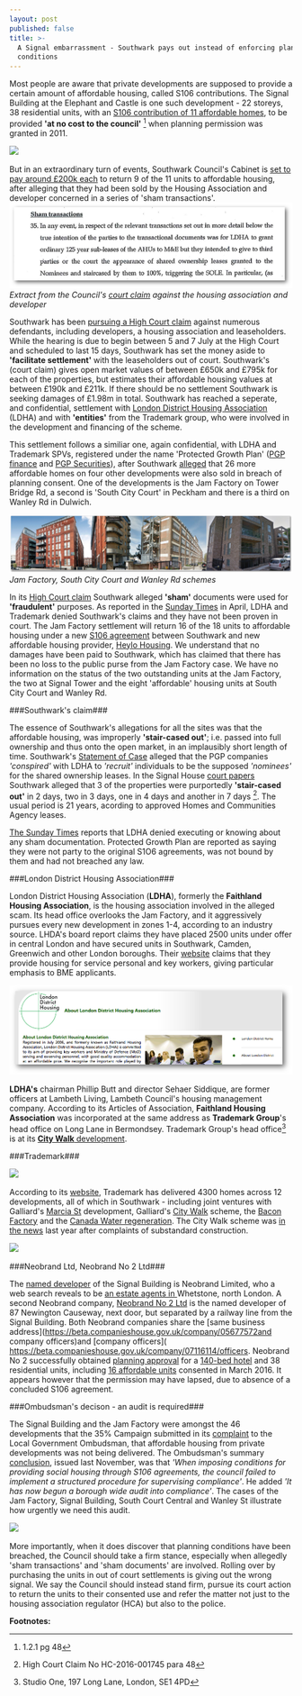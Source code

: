 ```yaml
---
layout: post
published: false
title: >-
  A Signal embarrassment - Southwark pays out instead of enforcing planning
  conditions
---
```

Most people are aware that private developments are supposed to provide a certain amount of affordable housing, called S106 contributions. The Signal Building at the Elephant and Castle is one such development - 22 storeys, 38 residential units, with an [S106 contribution of 11 affordable homes](http://planbuild.southwark.gov.uk/documents/?casereference=09/AP/1940&system=DC), to be provided __'at no cost to the council'__ [^1] when planning permission was granted in 2011.

![](http://media.rightmove.co.uk/dir/72k/71137/52949120/71137_SOU150150_IMG_06_0001_max_656x437.JPG)

But in an extraordinary turn of events, Southwark Council's Cabinet is [set to pay around £200k each](http://moderngov.southwark.gov.uk/documents/s69255/Report%20Acquisition%20of%20up%20to%209%20sub-Leasehold%20properties%20at%20the%20Signal%20Building%2089%20-%2093%20Newington%20Ca.pdf) to return 9 of the 11 units to affordable housing, after alleging that they had been sold by the Housing Association and developer concerned in a series of 'sham transactions'. 
![](/img/shamtransacts.png)
*Extract from the Council's [court claim](/img/ahugget15062017.pdf) against the housing association and developer*

Southwark has been [pursuing a High Court claim](/img/ahugget15062017.pdf) against numerous defendants, including developers, a housing association and leaseholders.  While the hearing is due to begin between 5 and 7 July at the High Court and scheduled to last 15 days, Southwark has set the money aside to __'facilitate settlement'__ with the leaseholders out of court.  Southwark's (court claim) gives open market values of between £650k and £795k for each of the properties, but estimates their affordable housing values at between £190k and £211k.  If there should be no settlement Southwark is seeking damages of £1.98m in total. Southwark has reached a seperate, and confidential, settlement with [London District Housing Association](http://www.londondha.com/) (LDHA) and with __'entities'__ from the Trademark group, who were involved in the development and financing of the scheme.

This settlement follows a similiar one, again confidential, with LDHA and Trademark SPVs, registered under the name 'Protected Growth Plan' ([PGP finance](https://beta.companieshouse.gov.uk/search/companies?q=pgp+finance) and [PGP Securities](https://beta.companieshouse.gov.uk/search/companies?q=pgp+securities)), after Southwark [alleged](/img/2016poc.pdf) that 26 more affordable homes on four other developments were also sold in breach of planning consent. One of the developments is the Jam Factory on Tower Bridge Rd, a second is 'South City Court' in Peckham and there is a third on Wanley Rd in Dulwich.

![](/img/jamfactorysouthcitycourt.png)
*Jam Factory, South City Court and Wanley Rd schemes*

In its [High Court claim](http://35percent.org/img/2016poc.pdf) Southwark alleged __'sham'__ documents were used for __'fraudulent'__ purposes.  As reported in the [Sunday Times](https://www.thetimes.co.uk/article/affordable-housing-pledges-swept-under-mat-s5r7trv6g) in April, LDHA and Trademark denied Southwark's claims and they have not been proven in court. The Jam Factory settlement will return 16 of the 18 units to affordable housing under a new [S106 agreement](http://planbuild.southwark.gov.uk/documents/?casereference=16/AP/5068&system=DC) between Southwark and new affordable housing provider, [Heylo Housing](http://heylohousing.com/your-heylo-housing/). We understand that no damages have been paid to Southwark, which has claimed that there has been no loss to the public purse from the Jam Factory case. We have no information on the status of the two outstanding units at the Jam Factory, the two at Signal Tower and the eight 'affordable' housing units at South City Court and Wanley Rd.

###Southwark's claim###

The essence of Southwark's allegations for all the sites was that the affordable housing, 
was improperly __'stair-cased out'__; i.e. passed into full ownership and thus onto the open market, in an implausibly short length of time. Southwark's [Statement of Case](http://35percent.org/img/2016poc.pdf) alleged that the PGP companies _'conspired'_ with LDHA to _'recruit'_ individuals to be the supposed _'nominees'_ for the shared ownership leases. In the Signal House [court papers](/img/ahugget15062017.pdf) Southwark alleged that 3 of the properties were purportedly __'stair-cased  out'__ in 2 days, two in 3 days, one in 4 days and another in 7 days [^2]. The usual period is 21 years, acording to approved Homes and Communities Agency leases.

[The Sunday Times](https://www.thetimes.co.uk/article/affordable-housing-pledges-swept-under-mat-s5r7trv6g) reports that LDHA denied executing or knowing about any sham documentation. Protected Growth Plan are reported as saying they were not party to the original S1O6 agreements, was not bound by them and had not breached any law.

###London District Housing Association###

London District Housing Association (__LDHA__), formerly the __Faithland Housing Association__, is the housing association involved in the alleged scam. Its head office overlooks the Jam Factory, and it aggressively pursues every new development in zones 1-4, according to an industry source. LHDA's board report claims they have placed 2500 units under offer in central London and have secured units in Southwark, Camden, Greenwich and other London boroughs.  Their [website](http://www.londondha.com/) claims that they provide housing for service personal and key workers, giving particular emphasis to BME applicants. 

![](/img/ldhascreenshot.png)

__LDHA's__ chairman Phillip Butt and director Sehaer Siddique, are former officers at Lambeth Living, Lambeth Council's housing management company. According to its Articles of Association, __Faithland Housing Association__ was incorporated at the same address as __Trademark Group__'s head office on Long Lane in Bermondsey. Trademark Group's head office[^3] is at its [__City Walk__ development](http://www.trademarkgroup.co.uk/portfolio/city-walk-london-se1-4pp/).

###Trademark###

![](http://35percent.org/img/trademarkscreenshot.png)

According to its [website](http://www.trademarkgroup.co.uk), Trademark has delivered 4300 homes across 12 developments, all of which in Southwark - including joint ventures with Galliard's [Marcia St](http://www.trademarkgroup.co.uk/portfolio/marcia-road-london-se1-5xf/) development, Galliard's [City Walk](http://www.trademarkgroup.co.uk/portfolio/city-walk-london-se1-4pp/) scheme, the [Bacon Factory](http://www.trademarkgroup.co.uk/portfolio/the-bacon-factory-great-suffolk-street-london-se1-0bd/) and the [Canada Water regeneration](http://www.trademarkgroup.co.uk/portfolio/surrey-quays-leisure-centre-se16/). The City Walk scheme was [in the news](https://www.southwarknews.co.uk/news/dozens-bermondsey-families-billed-thousands-companys-dodgy-roofs-let-leaks/) last year after complaints of substandard construction.

![](http://35percent.org/img/galliardtrademark.png)

###Neobrand Ltd, Neobrand No 2 Ltd###

The [named developer](http://planbuild.southwark.gov.uk/documents/?GetDocument=%7b%7b%7b!dmSwvsIphYtbdUvdn3A09Q%3d%3d!%7d%7d%7d) of the Signal Building is Neobrand Limited, who a web search reveals to be [an estate agents in ](http://www.192.com/atoz/business/london-n20/estate-agents/neobrand-limited/96e72f73ac06593e62ed2e5afa6bcb30f07ca4f0/comp/)Whetstone, north London.  A second Neobrand company, [Neobrand No 2 Ltd](http://planbuild.southwark.gov.uk/documents/?GetDocument=%7b%7b%7b!UNuKNbr8NdYf%2fFbT8TjOaw%3d%3d!%7d%7d%7d) is the named developer of 87 Newington Causeway, next door, but separated by a railway line from the Signal Building. Both Neobrand companies share the [same business address](https://beta.companieshouse.gov.uk/company/05677572and company officers)and [company officers]( https://beta.companieshouse.gov.uk/company/07116114/officers. Neobrand No 2 successfully obtained [planning approval]( http://moderngov.southwark.gov.uk/mgAi.aspx?ID=44852) for a [140-bed hotel](http://moderngov.southwark.gov.uk/documents/s67456/Report%2087%20NEWINGTON%20CAUSEWAY%20LONDON%20SE1%206BD.pdfwith) and 38 residential units, including [16 affordable units]( https://www.google.co.uk/url?sa=t&rct=j&q=&esrc=s&source=web&cd=1&cad=rja&uact=8&ved=0ahUKEwi_w8ehwcfUAhWGKlAKHe8wBo0QFggoMAA&url=http%3A%2F%2Fwww.london-se1.co.uk%2Fnews%2Fview%2F9158&usg=AFQjCNE1T8CcyUqr1yQWxmNnPOZJmODDhw&sig2=pgy-0qx0_Qp5jPxsCsvBKg) consented in March 2016. It appears however that the permission may have lapsed, due to absence of a concluded S106 agreement.

###Ombudsman's decison - an audit is required###

The Signal Building and the Jam Factory were amongst the 46 developments that the 35% Campaign submitted in its [complaint](http://35percent.org/img/ccomplaint15Dec2016.pdf) to the Local Government Ombudsman, that affordable housing from private developments was not being delivered.  The Ombudsman's summary [conclusion](http://35percent.org/2016-12-12-ombudsman-slams-southwark-for-no-s106-monitoring/), issued last November,  was that _'When imposing conditions for providing social housing through S106 agreements, the council failed to implement a structured procedure for supervising compliance'_.  He added _'It has now begun a borough wide audit into compliance'_.  The cases of the Jam Factory, Signal Building, South Court Central and Wanley St illustrate how urgently we need this audit.

![](http://35percent.org/img/LGOFinalDecisionSOR.png)

More importantly, when it does discover that planning conditions have been breached, the Council should take a firm stance, especially when allegedly 'sham transactions' and 'sham documents' are involved. Rolling over by purchasing the units in out of court settlements is giving out the wrong signal. We say the Council should instead stand firm, pursue its court action to return the units to their consented use and refer the matter not just to the housing association regulator (HCA) but also to the police. 

__Footnotes:__

[^1]: 1.2.1 pg 48
[^2]: High Court Claim No HC-2016-001745 para 48
[^3]: Studio One, 197 Long Lane, London, SE1 4PD
